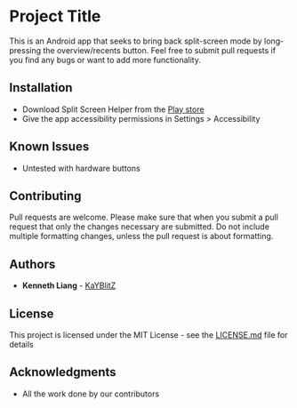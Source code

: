 # Project Title

This is an Android app that seeks to bring back split-screen mode by long-pressing the overview/recents button. Feel free to submit pull requests if you find any bugs or want to add more functionality.

## Installation

* Download Split Screen Helper from the [Play store](https://play.google.com/store/apps/details?id=com.kennethliang.splitscreenhelper)
* Give the app accessibility permissions in Settings > Accessibility

## Known Issues

* Untested with hardware buttons

## Contributing

Pull requests are welcome. Please make sure that when you submit a pull request that only the changes necessary are submitted. Do not include multiple formatting changes, unless the pull request is about formatting.

## Authors

* **Kenneth Liang** - [KaYBlitZ](https://github.com/KaYBlitZ)

## License

This project is licensed under the MIT License - see the [LICENSE.md](LICENSE.md) file for details

## Acknowledgments

* All the work done by our contributors
